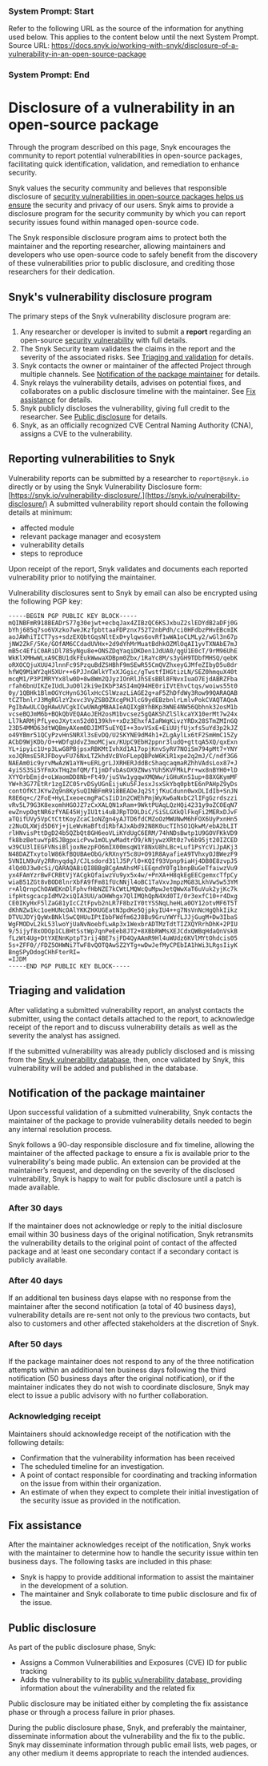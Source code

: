 ### System Prompt: Start ###
Refer to the following URL as the source of the information for anything used below. This applies to the content below until the next System Prompt.
Source URL: https://docs.snyk.io/working-with-snyk/disclosure-of-a-vulnerability-in-an-open-source-package
### System Prompt: End ###

# Disclosure of a vulnerability in an open-source package

Through the program described on this page, Snyk encourages the community to report potential vulnerabilities in open-source packages, facilitating quick identification, validation, and remediation to enhance security.&#x20;

Snyk values the security community and believes that responsible disclosure of [security vulnerabilities in open-source packages helps us ensure](https://snyk.io/series/open-source-security/report-2020) the security and privacy of our users. Snyk aims to provide a disclosure program for the security community by which you can report security issues found within managed open-source code.

The Snyk responsible disclosure program aims to protect both the maintainer and the reporting researcher, allowing maintainers and developers who use open-source code to safely benefit from the discovery of these vulnerabilities prior to public disclosure, and crediting those researchers for their dedication.

## Snyk's vulnerability disclosure program

The primary steps of the Snyk vulnerability disclosure program are:

1. Any researcher or developer is invited to submit a **report** regarding an open-source [security vulnerability](https://snyk.io/learn/security-vulnerability-exploits-threats/) with full details.
2. The Snyk Security team validates the claims in the report and the severity of the associated risks. See [Triaging and validation](disclosure-of-a-vulnerability-in-an-open-source-package.md#triaging-and-validation) for details.
3. Snyk contacts the owner or maintainer of the affected Project through multiple channels. See [Notification of the package maintainer](disclosure-of-a-vulnerability-in-an-open-source-package.md#notification-of-the-package-maintainer) for details.
4. Snyk relays the vulnerability details, advises on potential fixes, and collaborates on a public disclosure timeline with the maintainer. See [Fix assistance](disclosure-of-a-vulnerability-in-an-open-source-package.md#fix-assistance) for details.
5. Snyk publicly discloses the vulnerability, giving full credit to the researcher. See [Public disclosure](disclosure-of-a-vulnerability-in-an-open-source-package.md#public-disclosure) for details.
6. Snyk, as an officially recognized CVE Central Naming Authority (CNA), assigns a CVE to the vulnerability.

## Reporting vulnerabilities to Snyk

Vulnerability reports can be submitted by a researcher to `report@snyk.io` directly or by using the Snyk Vulnerability Disclosure form: [https://snyk.io/vulnerability-disclosure/.](https://snyk.io/vulnerability-disclosure/) A submitted vulnerability report should contain the following details at minimum:

* affected module
* relevant package manager and ecosystem
* vulnerability details
* steps to reproduce

Upon receipt of the report, Snyk validates and documents each reported vulnerability prior to notifying the maintainer.

Vulnerability disclosures sent to Snyk by email can also be encrypted using the following PGP key:

```
-----BEGIN PGP PUBLIC KEY BLOCK-----
mQINBFmR918BEADrS77g30ejwt+ecbqJax4ZIBzQC6KSJxbuZ2slEDYdB2aDFj0G
bYhj685q7so6VXzko7weJKzfpbttaaFDPznx752T2nbPdh/ci0HFdbzPHvEBcmIK
aoJAWhiTICT7ys+sdzEXQbtGqsNltExD+ylqws6ovRf1wWA1oCLMLy2/wGl3n67p
jNW2ZkF/5Ke/GOfAM6CCdadUVHx+2d9dYhMrMuatBdhkOZMlOqAI1yvTXNAbE7mJ
mB5c4EfiC0ARiDl785yNgu8e+ONSZDqYaqiDKDen1JdUA0/qgU1E0cT/9rM96UhE
WkKlXMHwWLxA9CBU1dkFEukWwwaXDBpm0Zbx/1RaYc8M/s3yGH9TDbfMHSQ/qebK
oRXOCQjuXUU4JlnnFc9SPzquBdZSHBhF9mSEwR55CmQVZhxeyGJMfeZIbyD5u8dr
hfWQ9MiWY2qH5XUr++6PJJnGWlkYTxXJGgic/gTwstfIHGtizLN/SEZ0hmquX40t
mcqM1/P3PIMRYYx8lw0D+8w8Wm2QJyzIOnRlJhSEsBBl8FNvxIuaO7EjdABRZFba
rfah6bnUIKZeIUdLJuO0l2ki9eIKbP3ASI4mQ94HE0riIVtEhvCtqs/woiws55t0
0y/1QBHk1BlmOGYcHynG3GlxHcCSlWzazLiAGE2g+aF5ZhDfdWy3Row99QARAQAB
tCZTbnlrJ3MgRGlzY2xvc3VyZSBOZXcgPHJlcG9ydEBzbnlrLmlvPokCVAQTAQoA
PgIbAwULCQgHAwUVCgkICwUWAgMBAAIeAQIXgBYhBKp3WNE4NW56Qbhnk32osM1b
vcseBQJmM6b+BQkQbVEQAAoJEH2osM1bvcsez5gQAKShZlSlkcaYX10erMt7w24x
Ll7kARMjPfLyeoJXytxn52d0139kh++xDz3EhxfAIaRWqKivzYRDx28STmZMInGQ
23D54MMO63dtWQBmyAXem0DJIMT5uEYQI++3ovVSxE+EiUUjfUjxfs5uYd3p2kJZ
o49YBmr51QCyPzvHnSNRXl3sEvDQ/U2SKYNE9dM4h1+ZLgAylLx6tF2SmHmC15Zy
ACbD9WjKDb/O++WDfqUdvZ3moMCjwx/KUpC9EbH2ppnr3ludQ+gttqA5XQ/qxExn
YL+ipyic1U+p3LwG8PBjpsxRBKMtIvhXd1A17opjKnvSyRV7NOiSm794pMt7+YNY
xoJQRmsE5RJFDoyvFU76NxLTZkhdVcBVoFLepQBPoW6KiR1xpe2q2mJ/C/ndf3G6
NAEAm0ic9yrvMwAzW1aYN+uERLgrLJXRHERJddBcShaqcaqmaRZhhVAdsLox87+J
4yiSS3Si5YFmXxTHq2mfQM/f1jmDfvbAsOX9ZNwsYUh5KVFMkLPr+wx8nBYH0+lD
XYYOrbEmjd+oLWaomDD8Nb+Ft49/juSVw1ygqwXMQWw/iGHuKnS1up+88XGKymMF
YW+h3G77EtRr1zgIZC05rvDSyUGnEijuKu5FJesxJsxSkYbq0pbtE6nPAHpZ9yDs
contOfKtJKYwZq9n8KySuQINBFmR918BEADeJq2StjfKuCdunn0wxDLIdIb+SnJN
R8E6q+c/2FoE+HyLIxeoecmgPaCsIiD1n2CWEhPmjWyXw6aNxbC2lIFgGzrdszzi
vRv5L79G3K8exomhHGOJZ7zCxXALQN1xRam+9WktPUAqLQzHQi4231y9oZCOEqN7
ewZnvpOqtNR6zfYAE45HjyIU1ti4uBJRpTD9LDiC/SiSLGXkQlFkqFi2MERxDJvF
aTQifUVy5VpCtCttKoyZcaC1oNZgn4yAJTD6fdCMZoOzMWUNwM6hFOX6UyPxnHn5
z2NuOLXWjd5D6Yj+jLeWvHaBftd1RbfAJxAbd92N8K0ucTIhSO1QkwM/ebA2bLIT
rlHNvisPttDgD24b5QZbQt8GH6eoVLiKYdUgC6ERM/74hNDsBwtp1U9GOVFKkVD9
fk8bzBetuwYp8SJBgpxicPvw1mOLywMadtrO9/kNjywzXRt0z7v6b95jt20IZCED
w39CU3lIEGFVNsiBljoxNezpFO6mIX00msqW1Y8NxU8hLBc+Luf1PsYcViJpAKj3
N48DAZTxytolW86kfBQUBAeObG/kRXnyY5c8U+O91R8AyafieA9TVhxyOJBWezF9
5VNILN9uVy2RRnyqdqJ/CJLsdord31lJ5P/l0+KQIf93Vpnp9iaHj4DB0E8zvpJ5
4lQd0J3w0cSi/QARAQABiQI8BBgBCgAmAhsMFiEEqndY0Tg1bnpBuGeTfaiwzVu9
yx4FAmYzrBwFCRBtVjYACgkQfaiwzVu9yx5x4w/+PnXA+H8qkEgEECgemxcTfpCy
wiaB51ZGt8vBOD8lnrXbFA9fFm81fUcNNjl4oBC1TaVxvJmpzMG83LkhVwSw53YM
r+AlQrnpChOAWEKnDlFphvfHbNZE7kCWtLMQWcQuMpwJetQWwXaT6uVuk2yjKc7k
ifpHtsgcacpIdMV2xiQIA3UU/aOHWhgx7QlIMQhQpN4Xd0TI/0r3exfC10+r4Dxg
CE0IKyHxF5lZaG81yIcCZtFpvb2nLR7F8bzIY0tYSSNqLheHLa0OY12otvMF6T5T
dKhNZw1kc1oeHUNcOAlYKKZHXUGEatN3pdKe5QjpkyIU4++g7NsVnNcHgQhkIikz
DTVUJDYjQyWxBNklSwCQHUuIPtIbbFWdfm62J8Bu9GruYWYfLJJjGugM+Dw3IbaS
WgFMODvL2kL53lwoYjUaNvNoebfLwAp3x1WexbrADTMzTdtTIZXQYRrhDhK+2PIU
9/5ijyf8xODOp1CLBHtSstWp7qnPeEeb8JT2+8XBbRWMsXEJCdxQWBqHdaQnVskB
fLzWt4Ug+DtYXENnKptpT3rij4BE7sjFD4QyAAmR9Hl4uWUdz6KVlMYtOhdcis05
5s+ZFF0//FDZ5OHWNi7TwF8vQOTQAwSZ2YTg+wDwJefMyCPEbIA1hWi3LRgsIiyK
BngSPyDdogCHhFterRI=
=IJDM
-----END PGP PUBLIC KEY BLOCK-----
```

## Triaging and validation

After validating a submitted vulnerability report, an analyst contacts the submitter, using the contact details attached to the report, to acknowledge receipt of the report and to discuss vulnerability details as well as the severity the analyst has assigned.

If the submitted vulnerability was already publicly disclosed and is missing from the [Snyk vulnerability database](https://security.snyk.io), then, once validated by Snyk, this vulnerability will be added and published in the database.

## Notification of the package maintainer

Upon successful validation of a submitted vulnerability, Snyk contacts the maintainer of the package to provide vulnerability details needed to begin any internal resolution process.

Snyk follows a 90-day responsible disclosure and fix timeline, allowing the maintainer of the affected package to ensure a fix is available prior to the vulnerability's being made public. An extension can be provided at the maintainer’s request, and depending on the severity of the disclosed vulnerability, Snyk is happy to wait for public disclosure until a patch is made available.

### After 30 days

If the maintainer does not acknowledge or reply to the initial disclosure email within 30 business days of the original notification, Snyk retransmits the vulnerability details to the original point of contact of the affected package and at least one secondary contact if a secondary contact is publicly available.

### After 40 days

If an additional ten business days elapse with no response from the maintainer after the second notification (a total of 40 business days), vulnerability details are re-sent not only to the previous two contacts, but also to customers and other affected stakeholders at the discretion of Snyk.

### After 50 days

If the package maintainer does not respond to any of the three notification attempts within an additional ten business days following the third notification (50 business days after the original notification), or if the maintainer indicates they do not wish to coordinate disclosure, Snyk may elect to issue a public advisory with no further collaboration.

### Acknowledging receipt

Maintainers should acknowledge receipt of the notification with the following details:

* Confirmation that the vulnerability information has been received
* The scheduled timeline for an investigation.
* A point of contact responsible for coordinating and tracking information on the issue from within their organization.
* An estimate of when they expect to complete their initial investigation of the security issue as provided in the notification.

## Fix assistance

After the maintainer acknowledges receipt of the notification, Snyk works with the maintainer to determine how to handle the security issue within ten business days. The following tasks are included in this phase:

* Snyk is happy to provide additional information to assist the maintainer in the development of a solution.
* The maintainer and Snyk collaborate to time public disclosure and fix of the issue.

## Public disclosure

As part of the public disclosure phase, Snyk:

* Assigns a Common Vulnerabilities and Exposures (CVE) ID for public tracking
* Adds the vulnerability to its [public vulnerability database, ](https://security.snyk.io/)providing information about the vulnerability and the related fix

Public disclosure may be initiated either by completing the fix assistance phase or through a process failure in prior phases.

During the public disclosure phase, Snyk, and preferably the maintainer, disseminate information about the vulnerability and the fix to the public. Snyk may disseminate information through public email lists, web pages, or any other medium it deems appropriate to reach the intended audiences.
